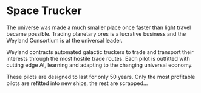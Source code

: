 # Space Trucker

The universe was made a much smaller place once faster than light travel became possible.  Trading planetary ores is a lucrative business and the Weyland Consortium is at the universal leader.

Weyland contracts automated galactic truckers to trade and transport their interests through the most hostile trade routes. Each pilot is outfitted with cutting edge AI, learning and adapting to the changing universal economy. 

These pilots are designed to last for only 50 years. Only the most profitable pilots are refitted into new ships, the rest are scrapped...
